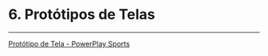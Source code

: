 # 6. Protótipos de Telas

---

[Protótipo de Tela - PowerPlay Sports](https://drive.google.com/drive/folders/1DO1RkjXD2ayZHnm65Z0uHBKOGc_F6hG9?usp=sharing)
